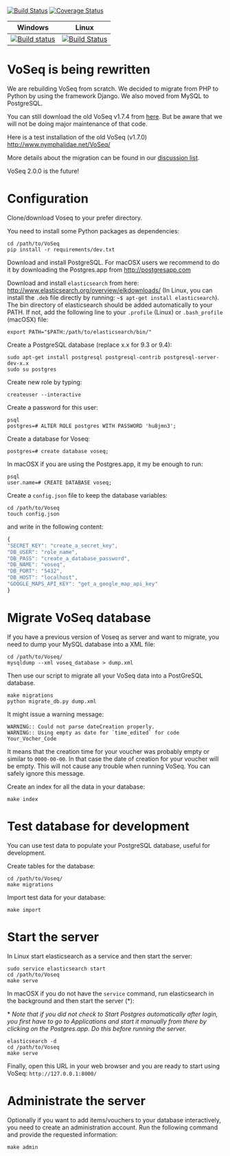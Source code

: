 [![Build Status](https://travis-ci.org/carlosp420/VoSeq.svg)](https://travis-ci.org/carlosp420/VoSeq)
[![Coverage Status](https://img.shields.io/coveralls/carlosp420/VoSeq.svg)](https://coveralls.io/r/carlosp420/VoSeq?branch=master)

Windows    | Linux
---------- | --------
[![Build status](https://ci.appveyor.com/api/projects/status/0ba440vjw8811845/branch/master?svg=true)](https://ci.appveyor.com/project/carlosp420/voseq/branch/master) | [![Build Status](https://travis-ci.org/carlosp420/VoSeq.svg)](https://travis-ci.org/carlosp420/VoSeq)

# VoSeq is being rewritten
We are rebuilding VoSeq from scratch. We decided to migrate from PHP to Python
by using the framework Django. We also moved from MySQL to PostgreSQL.

You can still download the old VoSeq v1.7.4 from [here](https://github.com/carlosp420/VoSeq/releases/tag/v1.7.4).
But be aware that we will not be doing major maintenance of that code.

Here is a test installation of the old VoSeq (v1.7.0) <http://www.nymphalidae.net/VoSeq/>

More details about the migration can be found in our [discussion list](https://groups.google.com/forum/#!topic/voseq-discussion-list/wQ-E0Xcimgw).

VoSeq 2.0.0 is the future!

# Configuration

Clone/download Voseq to your prefer directory.

You need to install some Python packages as dependencies:

```shell
cd /path/to/VoSeq
pip install -r requirements/dev.txt
```

Download and install PostgreSQL. For macOSX users we recommend to do it by downloading the Postgres.app from http://postgresapp.com

Download and install `elasticsearch` from here: http://www.elasticsearch.org/overview/elkdownloads/
(In Linux, you can install the `.deb` file directly by running: ```~$ apt-get install elasticsearch```).
The bin directory of elasticsearch should be added automatically to your PATH. If not, add the following line to your `.profile` (Linux) or `.bash_profile` (macOSX) file:

```shell
export PATH="$PATH:/path/to/elasticsearch/bin/"
```


Create a PostgreSQL database (replace x.x for 9.3 or 9.4):

```shell
sudo apt-get install postgresql postgresql-contrib postgresql-server-dev-x.x
sudo su postgres
```

Create new role by typing:
```shell
createuser --interactive
```

Create a password for this user:
```shell
psql
postgres=# ALTER ROLE postgres WITH PASSWORD 'hu8jmn3';
```

Create a database for Voseq:
```shell
postgres=# create database voseq;
```

In macOSX if you are using the Postgres.app, it my be enough to run:

```shell
psql
user.name=# CREATE DATABASE voseq;
```

Create a `config.json` file to keep the database variables:
```shell
cd /path/to/Voseq
touch config.json
```
and write in the following content:

```javascript
{
"SECRET_KEY": "create_a_secret_key",
"DB_USER": "role_name",
"DB_PASS": "create_a_database_password",
"DB_NAME": "voseq",
"DB_PORT": "5432",
"DB_HOST": "localhost",
"GOOGLE_MAPS_API_KEY": "get_a_google_map_api_key"
}
```

# Migrate VoSeq database
If you have a previous version of Voseq as server and want to migrate, you need to dump your MySQL database into a XML file:

```shell
cd /path/to/Voseq/
mysqldump --xml voseq_database > dump.xml
```

Then use our script to migrate all your VoSeq data into a PostGreSQL database.

```shell
make migrations
python migrate_db.py dump.xml
```

It might issue a warning message:

```
WARNING:: Could not parse dateCreation properly.
WARNING:: Using empty as date for `time_edited` for code Your_Vocher_Code
```

It means that the creation time for your voucher was probably empty or similar
to `0000-00-00`. In that case the date of creation for your voucher will be
empty. This will not cause any trouble when running VoSeq. You can safely
ignore this message.

Create an index for all the data in your database:

```shell
make index
```

# Test database for development
You can use test data to populate your PostgreSQL database, useful for 
development.


Create tables for the database:

```shell
cd /path/to/Voseq/
make migrations
```

Import test data for your database:

```shell
make import
```

# Start the server

In Linux start elasticsearch as a service and then start the server:

```shell
sudo service elasticsearch start
cd /path/to/Voseq
make serve
```

In macOSX if you do not have the `service` command, run elasticsearch in the background and then start the server (\*):

\* *Note that if you did not check to Start Postgres automatically after login, you first have to go to Applications and start it manually from there by clicking on the Postgres.app. Do this before running the server.*

```shell
elasticsearch -d
cd /path/to/Voseq
make serve
```



Finally, open this URL in your web browser and you are ready to start using VoSeq:  `http://127.0.0.1:8000/`

# Administrate the server
Optionally if you want to add items/vouchers to your database interactively, you need to create an administration account. Run the following command and provide the requested information:

```shell
make admin
```

